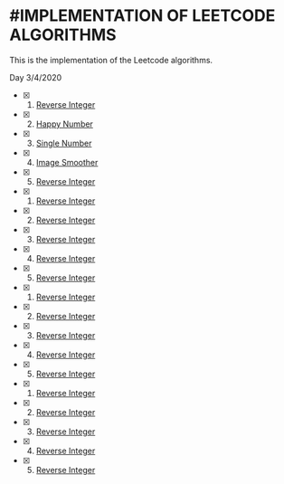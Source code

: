 #IMPLEMENTATION OF LEETCODE ALGORITHMS 
==========================================

This is the implementation of the Leetcode algorithms. 

Day 3/4/2020

- [x] 1. [Reverse Integer](https://github.com/nguy2254/Leetcode/blob/master/ReverseInteger.py)
- [x] 2. [Happy Number](https://github.com/nguy2254/Leetcode/blob/master/HappyNumber.py)
- [x] 3. [Single Number](https://github.com/nguy2254/Leetcode/blob/master/SingleNumber.py)
- [x] 4. [Image Smoother](https://github.com/nguy2254/Leetcode/blob/master/ImageSmoother.py)
- [x] 5. [Reverse Integer](https://github.com/nguy2254/Leetcode/blob/master/ReverseInteger.py)

- [x] 1. [Reverse Integer](https://github.com/nguy2254/Leetcode/blob/master/ReverseInteger.py)
- [x] 2. [Reverse Integer](https://github.com/nguy2254/Leetcode/blob/master/ReverseInteger.py)
- [x] 3. [Reverse Integer](https://github.com/nguy2254/Leetcode/blob/master/ReverseInteger.py)
- [x] 4. [Reverse Integer](https://github.com/nguy2254/Leetcode/blob/master/ReverseInteger.py)
- [x] 5. [Reverse Integer](https://github.com/nguy2254/Leetcode/blob/master/ReverseInteger.py)

- [x] 1. [Reverse Integer](https://github.com/nguy2254/Leetcode/blob/master/ReverseInteger.py)
- [x] 2. [Reverse Integer](https://github.com/nguy2254/Leetcode/blob/master/ReverseInteger.py)
- [x] 3. [Reverse Integer](https://github.com/nguy2254/Leetcode/blob/master/ReverseInteger.py)
- [x] 4. [Reverse Integer](https://github.com/nguy2254/Leetcode/blob/master/ReverseInteger.py)
- [x] 5. [Reverse Integer](https://github.com/nguy2254/Leetcode/blob/master/ReverseInteger.py)


- [x] 1. [Reverse Integer](https://github.com/nguy2254/Leetcode/blob/master/ReverseInteger.py)
- [x] 2. [Reverse Integer](https://github.com/nguy2254/Leetcode/blob/master/ReverseInteger.py)
- [x] 3. [Reverse Integer](https://github.com/nguy2254/Leetcode/blob/master/ReverseInteger.py)
- [x] 4. [Reverse Integer](https://github.com/nguy2254/Leetcode/blob/master/ReverseInteger.py)
- [x] 5. [Reverse Integer](https://github.com/nguy2254/Leetcode/blob/master/ReverseInteger.py)
